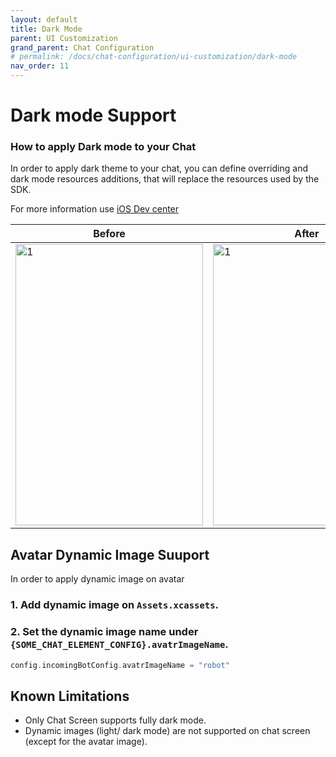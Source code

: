 ```yaml
---
layout: default
title: Dark Mode
parent: UI Customization
grand_parent: Chat Configuration 
# permalink: /docs/chat-configuration/ui-customization/dark-mode
nav_order: 11
---
```


# Dark mode Support 

### How to apply Dark mode to your Chat
In order to apply dark theme to your chat, you can define overriding and dark mode resources additions, that will replace the resources used by the SDK.

For more information use [iOS Dev center](https://developer.apple.com/design/human-interface-guidelines/ios/visual-design/dark-mode)

| Before                                                                                          | After                                                                                          |
|-------------------------------------------------------------------------------------------------|------------------------------------------------------------------------------------------------|
| <img src="../../../../assets/images/darkcolor_before.png"  alt="1" width = 300px height = 450px> | <img src="../../../../assets/images/darkcolor_after.png"  alt="1" width = 300px height = 450px> |


## Avatar Dynamic Image Suuport

In order to apply dynamic image on avatar

### 1. Add dynamic image on `Assets.xcassets`.
### 2. Set the dynamic image name under `{SOME_CHAT_ELEMENT_CONFIG}.avatrImageName`.

```swift
config.incomingBotConfig.avatrImageName = "robot"
```


## Known Limitations

* Only Chat Screen supports fully dark mode.
* Dynamic images (light/ dark mode) are not supported on chat screen (except for the avatar image).
